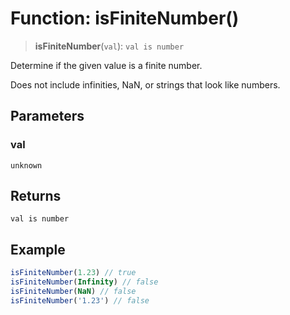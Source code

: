# Function: isFiniteNumber()

> **isFiniteNumber**(`val`): `val is number`

Determine if the given value is a finite number.

Does not include infinities, NaN, or strings that look like numbers.

## Parameters

### val

`unknown`

## Returns

`val is number`

## Example

```ts
isFiniteNumber(1.23) // true
isFiniteNumber(Infinity) // false
isFiniteNumber(NaN) // false
isFiniteNumber('1.23') // false
```
